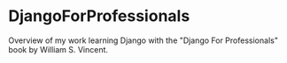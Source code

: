 # DjangoForProfessionals
Overview of my work learning Django with the "Django For Professionals" book by William S. Vincent.
